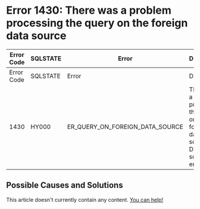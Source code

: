 
# Error 1430: There was a problem processing the query on the foreign data source


| Error Code | SQLSTATE | Error | Description |
| --- | --- | --- | --- |
| Error Code | SQLSTATE | Error | Description |
| 1430 | HY000 | ER_QUERY_ON_FOREIGN_DATA_SOURCE | There was a problem processing the query on the foreign data source. Data source error: %s |




## Possible Causes and Solutions


This article doesn't currently contain any content. [You can help!](/kb/en/writing-and-editing-knowledge-base-articles/)

